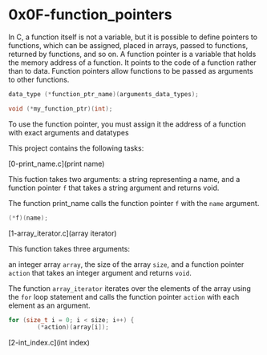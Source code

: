 # 0x0F-function_pointers

In C, a function itself is not a variable, but it is possible to define pointers to functions, which can be assigned, placed in arrays, passed to functions, returned by functions, and so on.
A function pointer is a variable that holds the memory address of a function.
It points to the code of a function rather than to data. Function pointers allow functions to be passed as arguments to other functions.

```c
data_type (*function_ptr_name)(arguments_data_types);

```
```c
void (*my_function_ptr)(int);

```
To use the function pointer, you must assign it the address of a function with exact arguments and  datatypes

This project contains the following tasks:

[0-print_name.c](print name)

This fuction takes two arguments: a string representing a name, and a function pointer `f` that takes a string argument and returns void.

The function print_name calls the function pointer `f` with the `name` argument.

```c
(*f)(name);
```

[1-array_iterator.c](array iterator)

This function takes three arguments: 

an integer array `array`, 
the size of the array `size`,
 and a function pointer `action` that takes an integer argument and returns `void`. 

The function `array_iterator` iterates over the elements of the array using the `for` loop statement and calls the function pointer `action` with each element as an argument.

```c
for (size_t i = 0; i < size; i++) {
        (*action)(array[i]);
```


[2-int_index.c](int index)

[]()
[]()
